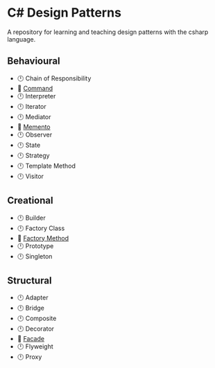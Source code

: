 # C# Design Patterns

A repository for learning and teaching design patterns with the csharp language.

## Behavioural

- :clock12: Chain of Responsibility
- :construction: [Command](./src/command/)
- :clock12: Interpreter
- :clock12: Iterator
- :clock12: Mediator
- :construction: [Memento](./src/memento/)
- :clock12: Observer
- :clock12: State
- :clock12: Strategy
- :clock12: Template Method
- :clock12: Visitor

## Creational

- :clock12: Builder
- :clock12: Factory Class
- :construction: [Factory Method](./src/factory_method/)
- :clock12: Prototype
- :clock12: Singleton

## Structural

- :clock12: Adapter
- :clock12: Bridge
- :clock12: Composite
- :clock12: Decorator
- :construction: [Facade](./src/facade/)
- :clock12: Flyweight
- :clock12: Proxy
